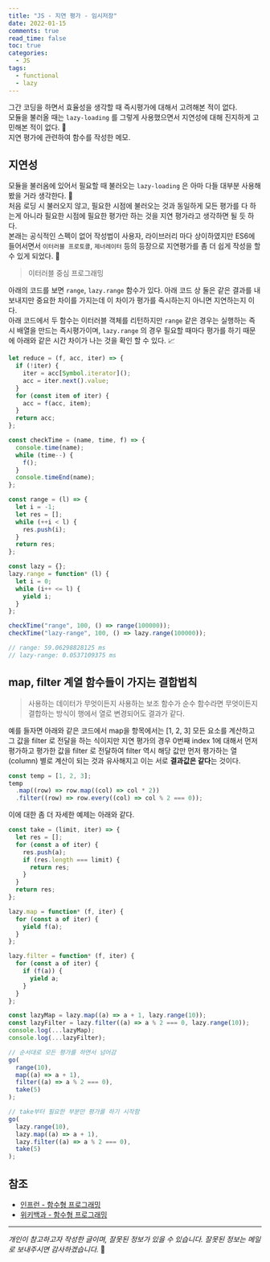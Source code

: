 ```yaml
---
title: "JS - 지연 평가 - 임시저장"
date: 2022-01-15
comments: true
read_time: false
toc: true
categories:
  - JS
tags:
  - functional
  - lazy
---
```


그간 코딩을 하면서 효율성을 생각할 때 즉시평가에 대해서 고려해본 적이 없다.  
모듈을 불러올 때는 `lazy-loading` 를 그렇게 사용했으면서 지연성에 대해 진지하게 고민해본 적이 없다. 🧨  
지연 평가에 관련하여 함수를 작성한 메모.

## 지연성

모듈을 불러옴에 있어서 필요할 때 불러오는 `lazy-loading` 은 아마 다들 대부분 사용해봤을 거라 생각한다. 🐳  
처음 로딩 시 불러오지 않고, 필요한 시점에 불러오는 것과 동일하게 모든 평가를 다 하는게 아니라 필요한 시점에 필요한 평가만 하는 것을 지연 평가라고 생각하면 될 듯 하다.  
본래는 공식적인 스펙이 없어 작성법이 사용자, 라이브러리 마다 상이하였지만 ES6에 들어서면서 `이터러블 프로토콜`, `제너레이터` 등의 등장으로 지연평가를 좀 더 쉽게 작성을 할 수 있게 되었다. 🚀

> 이터러블 중심 프로그래밍

아래의 코드를 보면 `range`, `lazy.range` 함수가 있다. 아래 코드 상 둘은 같은 결과를 내보내지만 중요한 차이를 가지는데 이 차이가 평가를 즉시하는지 아니면 지연하는지 이다.  
아래 코드에서 두 함수는 이터러블 객체를 리턴하지만 `range` 같은 경우는 실행하는 즉시 배열을 만드는 즉시평가이며, `lazy.range` 의 경우 필요할 때마다 평가를 하기 때문에 아래와 같은 시간 차이가 나는 것을 확인 할 수 있다. 📈

```js
let reduce = (f, acc, iter) => {
  if (!iter) {
    iter = acc[Symbol.iterator]();
    acc = iter.next().value;
  }
  for (const item of iter) {
    acc = f(acc, item);
  }
  return acc;
};

const checkTime = (name, time, f) => {
  console.time(name);
  while (time--) {
    f();
  }
  console.timeEnd(name);
};

const range = (l) => {
  let i = -1;
  let res = [];
  while (++i < l) {
    res.push(i);
  }
  return res;
};

const lazy = {};
lazy.range = function* (l) {
  let i = 0;
  while (i++ <= l) {
    yield i;
  }
};

checkTime("range", 100, () => range(100000));
checkTime("lazy-range", 100, () => lazy.range(100000));

// range: 59.06298828125 ms
// lazy-range: 0.0537109375 ms
```

## map, filter 계열 함수들이 가지는 결합법칙

> 사용하는 데이터가 무엇이든지 사용하는 보조 함수가 순수 함수라면 무엇이든지 결합하는 방식이 행에서 열로 변경되어도 결과가 같다.

예를 들자면 아래와 같은 코드에서 map을 항목에서는 [1, 2, 3] 모든 요소를 계산하고 그 값을 filter 로 전달을 하는 식이지만 지연 평가의 경우 0번째 index 1에 대해서 먼저 평가하고 평가한 값을 filter 로 전달하여 filter 역시 해당 값만 먼저 평가하는 열(column) 별로 계산이 되는 것과 유사해지고 이는 서로 **결과값은 같다**는 것이다.

```js
const temp = [1, 2, 3];
temp
  .map((row) => row.map((col) => col * 2))
  .filter((row) => row.every((col) => col % 2 === 0));
```

이에 대한 좀 더 자세한 예제는 아래와 같다.

```js
const take = (limit, iter) => {
  let res = [];
  for (const a of iter) {
    res.push(a);
    if (res.length === limit) {
      return res;
    }
  }
  return res;
};

lazy.map = function* (f, iter) {
  for (const a of iter) {
    yield f(a);
  }
};

lazy.filter = function* (f, iter) {
  for (const a of iter) {
    if (f(a)) {
      yield a;
    }
  }
};

const lazyMap = lazy.map((a) => a + 1, lazy.range(10));
const lazyFilter = lazy.filter((a) => a % 2 === 0, lazy.range(10));
console.log(...lazyMap);
console.log(...lazyFilter);

// 순서대로 모든 평가를 하면서 넘어감
go(
  range(10),
  map((a) => a + 1),
  filter((a) => a % 2 === 0),
  take(5)
);

// take부터 필요한 부분만 평가를 하기 시작함
go(
  lazy.range(10),
  lazy.map((a) => a + 1),
  lazy.filter((a) => a % 2 === 0),
  take(5)
);
```

## 참조

- [인프런 - 함수형 프로그래밍](https://www.inflearn.com/course/functional-es6)
- [위키백과 - 함수형 프로그래밍](https://ko.wikipedia.org/wiki/%ED%95%A8%EC%88%98%ED%98%95_%ED%94%84%EB%A1%9C%EA%B7%B8%EB%9E%98%EB%B0%8D#cite_note-expression_style-1)
<hr/>

_개인이 참고하고자 작성한 글이며, 잘못된 정보가 있을 수 있습니다. 잘못된 정보는 메일로 보내주시면 감사하겠습니다._ 🙏
